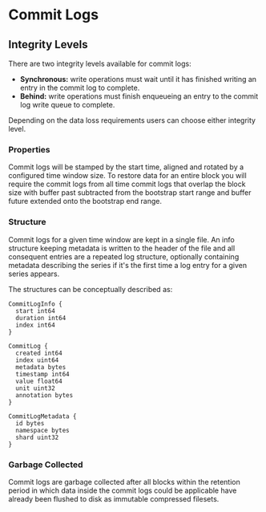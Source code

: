 # Commit Logs

## Integrity Levels

There are two integrity levels available for commit logs:

- **Synchronous:** write operations must wait until it has finished writing an entry in the commit log to complete.
- **Behind:** write operations must finish enqueueing an entry to the commit log write queue to complete.

Depending on the data loss requirements users can choose either integrity level.

### Properties

Commit logs will be stamped by the start time, aligned and rotated by a configured time window size. To restore data for an entire block you will require the commit logs from all time commit logs that overlap the block size with buffer past subtracted from the bootstrap start range and buffer future extended onto the bootstrap end range.

### Structure

Commit logs for a given time window are kept in a single file. An info structure keeping metadata is written to the header of the file and all consequent entries are a repeated log structure, optionally containing metadata describing the series if it's the first time a log entry for a given series appears.

The structures can be conceptually described as:

```
CommitLogInfo {
  start int64
  duration int64
  index int64
}

CommitLog {
  created int64
  index uint64
  metadata bytes
  timestamp int64
  value float64
  unit uint32
  annotation bytes
}

CommitLogMetadata {
  id bytes
  namespace bytes
  shard uint32
}
```

### Garbage Collected

Commit logs are garbage collected after all blocks within the retention period in which data inside the commit logs could be applicable have already been flushed to disk as immutable compressed filesets.
